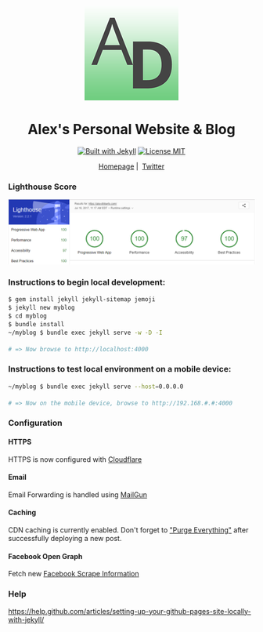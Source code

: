 <p align="center">
  <a href="https://alexdiliberto.com"><img src="https://github.com/alexdiliberto/alexdiliberto.github.io/raw/master/favicon-192x192.png" alt="alexdiliberto.com website favicon"></a>
</p>

<h1 align="center">Alex's Personal Website &amp; Blog</h1>

<p align="center">
  <a href="https://jekyllrb.com/"><img src="http://img.shields.io/badge/Built%20with-Jekyll-blue.svg" alt="Built with Jekyll"></a>
  <a href="http://en.wikipedia.org/wiki/MIT_License"><img src="http://img.shields.io/badge/license-MIT-blue.svg" alt="License MIT"></a>
</p>

<p align="center">
  <a href="https://alexdiliberto.com">Homepage</a>&nbsp;|&nbsp;
  <a href="https://twitter.com/alex_diliberto">Twitter</a>
</p>

### Lighthouse Score

![alexdiliberto.com lighthouse score](https://raw.githubusercontent.com/alexdiliberto/alexdiliberto.github.io/master/lighthouse-score.png)

### Instructions to begin local development:

```sh
$ gem install jekyll jekyll-sitemap jemoji
$ jekyll new myblog
$ cd myblog
$ bundle install
~/myblog $ bundle exec jekyll serve -w -D -I

# => Now browse to http://localhost:4000
```

### Instructions to test local environment on a mobile device:

```sh
~/myblog $ bundle exec jekyll serve --host=0.0.0.0

# => Now on the mobile device, browse to http://192.168.#.#:4000
```

### Configuration

#### HTTPS

HTTPS is now configured with [Cloudflare](https://www.cloudflare.com/a/overview/alexdiliberto.com)

#### Email

Email Forwarding is handled using [MailGun](https://app.mailgun.com)

#### Caching

CDN caching is currently enabled. Don't forget to ["Purge Everything"](https://blog.cloudflare.com/secure-and-fast-github-pages-with-cloudflare/#step4cacheallthethings) after successfully deploying a new post.

#### Facebook Open Graph

Fetch new [Facebook Scrape Information](https://developers.facebook.com/tools/debug/og/object/)

### Help

https://help.github.com/articles/setting-up-your-github-pages-site-locally-with-jekyll/
